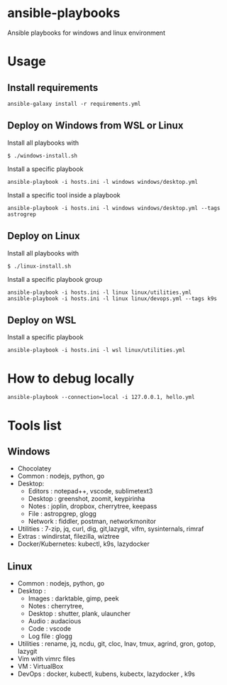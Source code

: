 # ansible-playbooks

Ansible playbooks for windows and linux environment

# Usage

## Install requirements
```
ansible-galaxy install -r requirements.yml
```

## Deploy on Windows from WSL or Linux

Install all playbooks with
```
$ ./windows-install.sh
```
Install a specific playbook
```
ansible-playbook -i hosts.ini -l windows windows/desktop.yml
```
Install a specific tool inside a playbook
```
ansible-playbook -i hosts.ini -l windows windows/desktop.yml --tags astrogrep
```

## Deploy on Linux 

Install all playbooks with
```
$ ./linux-install.sh
```

Install a specific playbook group
```
ansible-playbook -i hosts.ini -l linux linux/utilities.yml
ansible-playbook -i hosts.ini -l linux linux/devops.yml --tags k9s
```

## Deploy on WSL 

Install a specific playbook
```
ansible-playbook -i hosts.ini -l wsl linux/utilities.yml
```

# How to debug locally

```
ansible-playbook --connection=local -i 127.0.0.1, hello.yml
```

# Tools list

## Windows
- Chocolatey
- Common : nodejs, python, go
- Desktop:     
    - Editors : notepad++, vscode, sublimetext3
    - Desktop : greenshot, zoomit, keypirinha
    - Notes   : joplin, dropbox, cherrytree, keepass
    - File    : astropgrep,  glogg
    - Network : fiddler, postman, networkmonitor
- Utilities : 7-zip, jq, curl, dig, git,lazygit, vifm, sysinternals, rimraf
- Extras : windirstat, filezilla, wiztree
- Docker/Kubernetes: kubectl, k9s, lazydocker

## Linux
- Common : nodejs, python, go
- Desktop : 
    - Images   : darktable, gimp, peek
    - Notes    : cherrytree, 
    - Desktop  : shutter, plank, ulauncher
    - Audio    : audacious
    - Code     : vscode 
    - Log file : glogg
- Utilities : rename, jq, ncdu, git, cloc, lnav, tmux, agrind, gron, gotop, lazygit
- Vim with vimrc files
- VM : VirtualBox
- DevOps : docker, kubectl, kubens, kubectx, lazydocker , k9s

